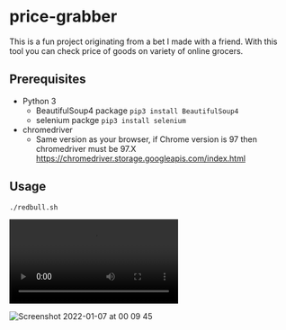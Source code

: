 # price-grabber
This is a fun project originating from a bet I made with a friend. With this tool you can check price of goods on variety of online grocers.

## Prerequisites
- Python 3
  - BeautifulSoup4 package `pip3 install BeautifulSoup4`
  - selenium packge `pip3 install selenium`
- chromedriver
  - Same version as your browser, if Chrome version is 97 then chromedriver must be 97.X https://chromedriver.storage.googleapis.com/index.html
## Usage
`./redbull.sh`


![file](https://github.com/vazome/price-grabber/blob/main/grabber-demo.mp4)

![Screenshot 2022-01-07 at 00 09 45](https://user-images.githubusercontent.com/46573198/148452871-1e94d0fa-f31c-4745-91de-a7b76fdd1b01.png)
